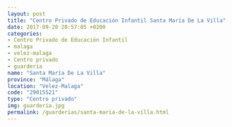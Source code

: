```yaml
---
layout: post
title: "Centro Privado de Educación Infantil Santa María De La Villa"
date: 2017-09-20 20:57:05 +0200
categories:
- Centro Privado de Educación Infantil
- malaga
- velez-malaga
- Centro privado
- guarderia
name: "Santa María De La Villa"
province: "Málaga"
location: "Velez-Malaga"
code: "29015521"
type: "Centro privado"
img: guarderia.jpg
permalink: /guarderias/santa-maria-de-la-villa.html
---
```

